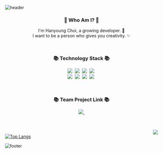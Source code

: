 ![header](https://capsule-render.vercel.app/api?type=slice&color=FFC8FF&height=300&section=header&text=Think%20Different&fontColor=090707&fontSize=90)

<h3 align="center"> 👋 Who Am I? 👋 </h3>
<p align="center">
  I'm Hanyoung Choi, a growing developer. 🌱 <br>
  I want to be a person who gives you creativity. ✨
</p>

<br>

<h3 align="center">📚 Technology Stack 📚</h3>
<p align="center">
  <img src="https://img.shields.io/badge/-Java-0A82FF?style=flat-square&logo=Java&logoColor=black" style="color:black"/>&nbsp
  <img src="https://img.shields.io/badge/-Spring-green?style=flat-square&logo=Spring&logoColor=white"/>&nbsp
  <img src="https://img.shields.io/badge/-SpringBoot-18CCA8?style=flat-square&logo=SpringBoot&logoColor=white"/>&nbsp
  <img src="https://img.shields.io/badge/-MySQL-FF607F?style=flat-square&logo=MySQL&logoColor=black"/>&nbsp
  <br>
  <img src="https://img.shields.io/badge/-JPA-DB631F?style=flat-square&logo=JPA&logoColor=white"/>&nbsp
  <img src="https://img.shields.io/badge/-Spring Data JPA-147814?style=flat-square&logo=Spring Data JPA&logoColor=white"/>&nbsp
  <img src="https://img.shields.io/badge/-QueryDSL-32B2B2?style=flat-square&logo=QueryDSL&logoColor=white"/>&nbsp
  <img src="https://img.shields.io/badge/-Git-black?style=flat-square&logo=QueryDSL&logoColor=white""/>&nbsp
</p>            

                                                                                              

<br>


<h3 align="center">📚 Team Project Link 📚</h3>
<p align="center">
  <a href="https://github.com/HYWhenWhen"><img src="https://img.shields.io/badge/-HYWhenWhen-FFB914?style=flat-square" style="color:black"/>&nbsp</a>
</p>                      

<br>
<br>                                                                                                     
<img align='right' src="http://mazassumnida.wtf/api/v2/generate_badge?boj=wiz9243">      

[![Top Langs](https://github-readme-stats.vercel.app/api/top-langs/?username=CodeLover82&layout=compact)](https://github.com/CodeLover82/github-readme-stats)

![footer](https://capsule-render.vercel.app/api?type=slice&color=EFDC05&height=150&section=footer)
